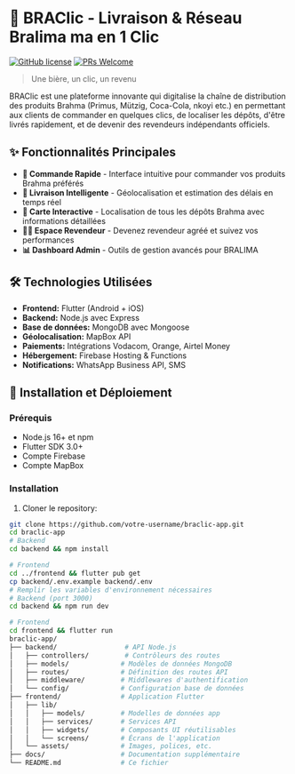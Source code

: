 # 🍻 BRAClic - Livraison & Réseau Bralima ma en 1 Clic

[![GitHub license](https://img.shields.io/badge/license-MIT-blue.svg)](LICENSE)
[![PRs Welcome](https://img.shields.io/badge/PRs-welcome-brightgreen.svg)](CONTRIBUTING.md)

> Une bière, un clic, un revenu

BRAClic est une plateforme innovante qui digitalise la chaîne de distribution des produits Brahma (Primus, Mützig, Coca-Cola, nkoyi etc.) en permettant aux clients de commander en quelques clics, de localiser les dépôts, d'être livrés rapidement, et de devenir des revendeurs indépendants officiels.

## ✨ Fonctionnalités Principales

- **📱 Commande Rapide** - Interface intuitive pour commander vos produits Brahma préférés
- **🚚 Livraison Intelligente** - Géolocalisation et estimation des délais en temps réel
- **🏪 Carte Interactive** - Localisation de tous les dépôts Brahma avec informations détaillées
- **👨‍💼 Espace Revendeur** - Devenez revendeur agréé et suivez vos performances
- **📊 Dashboard Admin** - Outils de gestion avancés pour BRALIMA

## 🛠️ Technologies Utilisées

- **Frontend:** Flutter (Android + iOS)
- **Backend:** Node.js avec Express
- **Base de données:** MongoDB avec Mongoose
- **Géolocalisation:** MapBox API
- **Paiements:** Intégrations Vodacom, Orange, Airtel Money
- **Hébergement:** Firebase Hosting & Functions
- **Notifications:** WhatsApp Business API, SMS

## 🚀 Installation et Déploiement

### Prérequis

- Node.js 16+ et npm
- Flutter SDK 3.0+
- Compte Firebase
- Compte MapBox

### Installation

1. Cloner le repository:
```bash
git clone https://github.com/votre-username/braclic-app.git
cd braclic-app
# Backend
cd backend && npm install

# Frontend
cd ../frontend && flutter pub get
cp backend/.env.example backend/.env
# Remplir les variables d'environnement nécessaires
# Backend (port 3000)
cd backend && npm run dev

# Frontend
cd frontend && flutter run
braclic-app/
├── backend/                 # API Node.js
│   ├── controllers/         # Contrôleurs des routes
│   ├── models/             # Modèles de données MongoDB
│   ├── routes/             # Définition des routes API
│   ├── middleware/         # Middlewares d'authentification
│   └── config/             # Configuration base de données
├── frontend/               # Application Flutter
│   ├── lib/
│   │   ├── models/         # Modelles de données app
│   │   ├── services/       # Services API
│   │   ├── widgets/        # Composants UI réutilisables
│   │   └── screens/        # Écrans de l'application
│   └── assets/             # Images, polices, etc.
├── docs/                   # Documentation supplémentaire
└── README.md               # Ce fichier
